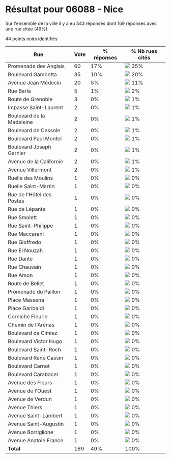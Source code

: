 # Résultat pour 06088 - Nice

Sur l'ensemble de la ville il y a eu 343 réponses dont 169 réponses avec une rue citée (49%)

44 points noirs identifiés

| Rue | Vote | % réponses | % Nb rues cités|
|-----|------|------------|----------------|
| Promenade des Anglais | 60 | 17% | <img src="../../img/bar_35.gif" />&nbsp;35%|
| Boulevard Gambetta | 35 | 10% | <img src="../../img/bar_20.gif" />&nbsp;20%|
| Avenue Jean Médecin | 20 | 5% | <img src="../../img/bar_11.gif" />&nbsp;11%|
| Rue Barla | 5 | 1% | <img src="../../img/bar_2.gif" />&nbsp;2%|
| Route de Grenoble | 3 | 0% | <img src="../../img/bar_1.gif" />&nbsp;1%|
| Impasse Saint-Laurent | 2 | 0% | <img src="../../img/bar_1.gif" />&nbsp;1%|
| Boulevard de la Madeleine | 2 | 0% | <img src="../../img/bar_1.gif" />&nbsp;1%|
| Boulevard de Cessole | 2 | 0% | <img src="../../img/bar_1.gif" />&nbsp;1%|
| Boulevard Paul Montel | 2 | 0% | <img src="../../img/bar_1.gif" />&nbsp;1%|
| Boulevard Joseph Garnier | 2 | 0% | <img src="../../img/bar_1.gif" />&nbsp;1%|
| Avenue de la Californie | 2 | 0% | <img src="../../img/bar_1.gif" />&nbsp;1%|
| Avenue Villermont | 2 | 0% | <img src="../../img/bar_1.gif" />&nbsp;1%|
| Ruelle des Moulins | 1 | 0% | <img src="../../img/bar_0.gif" />&nbsp;0%|
| Ruelle Saint-Martin | 1 | 0% | <img src="../../img/bar_0.gif" />&nbsp;0%|
| Rue de l'Hôtel des Postes | 1 | 0% | <img src="../../img/bar_0.gif" />&nbsp;0%|
| Rue de Lépante | 1 | 0% | <img src="../../img/bar_0.gif" />&nbsp;0%|
| Rue Smolett | 1 | 0% | <img src="../../img/bar_0.gif" />&nbsp;0%|
| Rue Saint-Philippe | 1 | 0% | <img src="../../img/bar_0.gif" />&nbsp;0%|
| Rue Maccarani | 1 | 0% | <img src="../../img/bar_0.gif" />&nbsp;0%|
| Rue Gioffredo | 1 | 0% | <img src="../../img/bar_0.gif" />&nbsp;0%|
| Rue El Nouzah | 1 | 0% | <img src="../../img/bar_0.gif" />&nbsp;0%|
| Rue Dante | 1 | 0% | <img src="../../img/bar_0.gif" />&nbsp;0%|
| Rue Chauvain | 1 | 0% | <img src="../../img/bar_0.gif" />&nbsp;0%|
| Rue Arson | 1 | 0% | <img src="../../img/bar_0.gif" />&nbsp;0%|
| Route de Bellet | 1 | 0% | <img src="../../img/bar_0.gif" />&nbsp;0%|
| Promenade du Paillon | 1 | 0% | <img src="../../img/bar_0.gif" />&nbsp;0%|
| Place Masséna | 1 | 0% | <img src="../../img/bar_0.gif" />&nbsp;0%|
| Place Garibaldi | 1 | 0% | <img src="../../img/bar_0.gif" />&nbsp;0%|
| Corniche Fleurie | 1 | 0% | <img src="../../img/bar_0.gif" />&nbsp;0%|
| Chemin de l'Arénas | 1 | 0% | <img src="../../img/bar_0.gif" />&nbsp;0%|
| Boulevard de Cimiez | 1 | 0% | <img src="../../img/bar_0.gif" />&nbsp;0%|
| Boulevard Victor Hugo | 1 | 0% | <img src="../../img/bar_0.gif" />&nbsp;0%|
| Boulevard Saint-Roch | 1 | 0% | <img src="../../img/bar_0.gif" />&nbsp;0%|
| Boulevard René Cassin | 1 | 0% | <img src="../../img/bar_0.gif" />&nbsp;0%|
| Boulevard Carnot | 1 | 0% | <img src="../../img/bar_0.gif" />&nbsp;0%|
| Boulevard Carabacel | 1 | 0% | <img src="../../img/bar_0.gif" />&nbsp;0%|
| Avenue des Fleurs | 1 | 0% | <img src="../../img/bar_0.gif" />&nbsp;0%|
| Avenue de l'Ouest | 1 | 0% | <img src="../../img/bar_0.gif" />&nbsp;0%|
| Avenue de Verdun | 1 | 0% | <img src="../../img/bar_0.gif" />&nbsp;0%|
| Avenue Thiers | 1 | 0% | <img src="../../img/bar_0.gif" />&nbsp;0%|
| Avenue Saint-Lambert | 1 | 0% | <img src="../../img/bar_0.gif" />&nbsp;0%|
| Avenue Saint-Augustin | 1 | 0% | <img src="../../img/bar_0.gif" />&nbsp;0%|
| Avenue Borriglione | 1 | 0% | <img src="../../img/bar_0.gif" />&nbsp;0%|
| Avenue Anatole France | 1 | 0% | <img src="../../img/bar_0.gif" />&nbsp;0%|
| **Total** | 169 | 49% | 100%|

